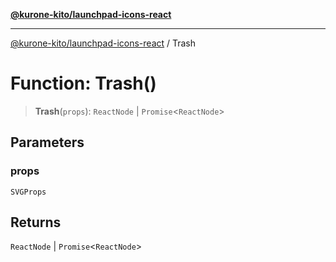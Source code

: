 [**@kurone-kito/launchpad-icons-react**](../README.md)

***

[@kurone-kito/launchpad-icons-react](../globals.md) / Trash

# Function: Trash()

> **Trash**(`props`): `ReactNode` \| `Promise`\<`ReactNode`\>

## Parameters

### props

`SVGProps`

## Returns

`ReactNode` \| `Promise`\<`ReactNode`\>
